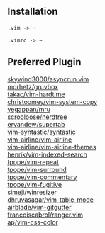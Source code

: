 ## Installation
```
.vim -> ~
```
```
.vimrc -> ~
```

## Preferred Plugin
[skywind3000/asyncrun.vim](https://github.com/skywind3000/asyncrun.vim)<br>
[morhetz/gruvbox](https://github.com/morhetz/gruvbox)<br>
[takac/vim-hardtime](https://github.com/takac/vim-hardtime)<br>
[christoomey/vim-system-copy](https://github.com/christoomey/vim-system-copy)<br>
[yegappan/mru](https://github.com/yegappan/mru)<br>
[scrooloose/nerdtree](https://github.com/scrooloose/nerdtree)<br>
[ervandew/supertab](https://github.com/ervandew/supertab)<br>
[vim-syntastic/syntastic](https://github.com/vim-syntastic/syntastic)<br>
[vim-airline/vim-airline](https://github.com/vim-airline/vim-airline)<br>
[vim-airline/vim-airline-themes](https://github.com/vim-airline/vim-airline-themes)<br>
[henrik/vim-indexed-search](https://github.com/henrik/vim-indexed-search)<br>
[tpope/vim-repeat](https://github.com/tpope/vim-repeat)<br>
[tpope/vim-surround](https://github.com/tpope/vim-surround)<br>
[tpope/vim-commentary](https://github.com/tpope/vim-commentary)<br>
[tpope/vim-fugitive](https://github.com/tpope/vim-fugitive)<br>
[simeji/winresizer](https://github.com/simeji/winresizer)<br>
[dhruvasagar/vim-table-mode](https://github.com/dhruvasagar/vim-table-mode)<br>
[airblade/vim-gitgutter](https://github.com/airblade/vim-gitgutter)<br>
[francoiscabrol/ranger.vim](https://github.com/francoiscabrol/ranger.vim)<br>
[ap/vim-css-color](https://github.com/ap/vim-css-color)<br>
